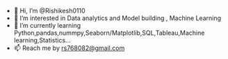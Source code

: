 - 👋 Hi, I’m @Rishikesh0110
- 👀 I’m interested in Data analytics and Model building , Machine Learning
- 🌱 I’m currently learning Python,pandas,nummpy,Seaborn/Matplotlib,SQL,Tableau,Machine learning,Statistics...
- 📫 Reach me by rs768082@gmail.com

<!---
Rishikesh0110/Rishikesh0110 is a ✨ special ✨ repository because its `README.md` (this file) appears on your GitHub profile.
You can click the Preview link to take a look at your changes.
--->
